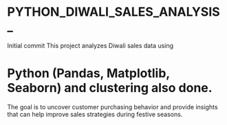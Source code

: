 # PYTHON_DIWALI_SALES_ANALYSIS_
Initial commit
This project analyzes Diwali sales data using 

# Python   (Pandas, Matplotlib, Seaborn)  and clustering also done.


The goal is to uncover customer purchasing behavior and provide insights that 
can help improve sales strategies during festive seasons.
